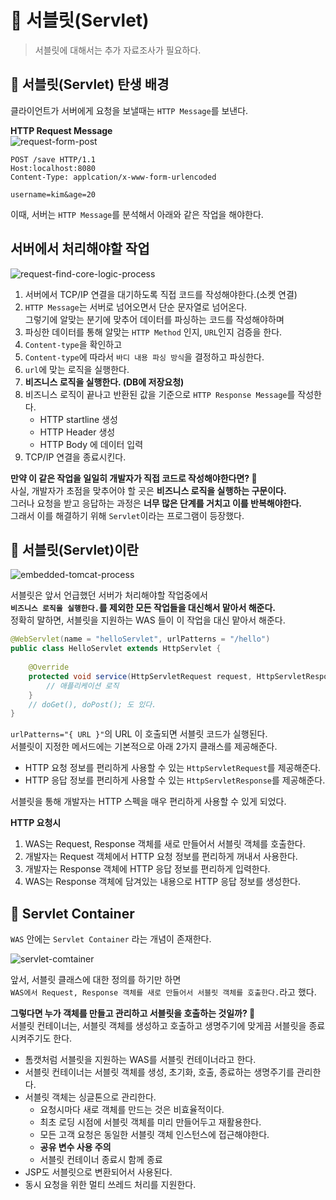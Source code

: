 # 📕 서블릿(Servlet)     
> 서블릿에 대해서는 추가 자료조사가 필요하다.  
  
## 📖 서블릿(Servlet) 탄생 배경    
클라이언트가 서버에게 요청을 보낼때는 `HTTP Message`를 보낸다.           
    
 **HTTP Request Message**  
 ![request-form-post](https://user-images.githubusercontent.com/50267433/126513293-9b3804b4-80aa-44a1-800e-2643bc4ad8ff.PNG)

 ```http
 POST /save HTTP/1.1
 Host:localhost:8080
 Content-Type: applcation/x-www-form-urlencoded
 
 username=kim&age=20
 ```
        
이때, 서버는 `HTTP Message`를 분석해서 아래와 같은 작업을 해야한다.          
               
## 서버에서 처리해야할 작업              
   
![request-find-core-logic-process](https://user-images.githubusercontent.com/50267433/126513445-a0ea2c8d-c44c-493a-b8c8-6b2545afd350.PNG)   

1. 서버에서 TCP/IP 연결을 대기하도록 직접 코드를 작성해야한다.(소켓 연결)     
2. `HTTP Message`는 서버로 넘어오면서 단순 문자열로 넘어온다.      
   그렇기에 알맞는 분기에 맞추어 데이터를 파싱하는 코드를 작성해야하며       
3. 파싱한 데이터를 통해 알맞는 `HTTP Method` 인지, `URL`인지 검증을 한다.  
4. `Content-type`을 확인하고   
5. `Content-type`에 따라서 `바디 내용 파싱 방식`을 결정하고 파싱한다.          
6. `url`에 맞는 로직을 실행한다.    
7. **비즈니스 로직을 실행한다. (DB에 저장요청)**        
8. 비즈니스 로직이 끝나고 반환된 값을 기준으로 `HTTP Response Message`를 작성한다.     
    * HTTP startline 생성
    * HTTP Header 생성
    * HTTP Body 에 데이터 입력 
9. TCP/IP 연결을 종료시킨다.
     
**만약 이 같은 작업을 일일히 개발자가 직접 코드로 작성해야한다면? 🤔**   
사실, 개발자가 초점을 맞추어야 할 곳은 **비즈니스 로직을 실행하는 구문이다.**       
그러나 요청을 받고 응답하는 과정은 **너무 많은 단계를 거치고 이를 반복해야한다.**           
그래서 이를 해결하기 위해 `Servlet`이라는 프로그램이 등장했다.     
    
## 📖 서블릿(Servlet)이란      

![embedded-tomcat-process](https://user-images.githubusercontent.com/50267433/126496759-8e1a2f19-d52d-40d1-855e-45ec463ad459.PNG)       

서블릿은 앞서 언급했던 서버가 처리해야할 작업중에서     
**`비즈니스 로직을 실행한다.`를 제외한 모든 작업들을 대신해서 맡아서 해준다.**       
정확히 말하면, 서블릿을 지원하는 WAS 들이 이 작업을 대신 맡아서 해준다.     
   
```java
@WebServlet(name = "helloServlet", urlPatterns = "/hello")  
public class HelloServlet extends HttpServlet {
    
    @Override
    protected void service(HttpServletRequest request, HttpServletResponse respnose) {
        // 애플리케이션 로직
    }
    // doGet(), doPost(); 도 있다.  
}  
```   
`urlPatterns="{ URL }"`의 URL 이 호출되면 서블릿 코드가 실행된다.          
서블릿이 지정한 메서드에는 기본적으로 아래 2가지 클래스를 제공해준다.  
     
* HTTP 요청 정보를 편리하게 사용할 수 있는 `HttpServletRequest`를 제공해준다.         
* HTTP 응답 정보를 편리하게 사용할 수 있는 `HttpServletResponse`를 제공해준다.     
        
서블릿을 통해 개발자는 HTTP 스펙을 매우 편리하게 사용할 수 있게 되었다.    

**HTTP 요청시**            
1. WAS는 Request, Response 객체를 새로 만들어서 서블릿 객체를 호출한다.     
2. 개발자는 Request 객체에서 HTTP 요청 정보를 편리하게 꺼내서 사용한다.    
3. 개발자는 Response 객체에 HTTP 응답 정보를 편리하게 입력한다.        
4. WAS는 Response 객체에 담겨있는 내용으로 HTTP 응답 정보를 생성한다.   
 
## 📖 Servlet Container     
`WAS` 안에는 `Servlet Container` 라는 개념이 존재한다.     
      
![servlet-comtainer](https://user-images.githubusercontent.com/50267433/126513694-c36f893d-c387-4262-9da4-9853406277fb.PNG)     
    
앞서, 서블릿 클래스에 대한 정의를 하기만 하면    
`WAS에서 Request, Response 객체를 새로 만들어서 서블릿 객체를 호출한다.`라고 했다.        
     
**그렇다면 누가 객체를 만들고 관리하고 서블릿을 호출하는 것일까? 🤔**      
서블릿 컨테이너는, 서블릿 객체를 생성하고 호출하고 생명주기에 맞게끔 서블릿을 종료시켜주기도 한다.      

* 톰캣처럼 서블릿을 지원하는 WAS를 서블릿 컨테이너라고 한다.   
* 서블릿 컨테이너는 서블릿 객체를 생성, 초기화, 호출, 종료하는 생명주기를 관리한다.    
* 서블릿 객체는 싱글톤으로 관리한다.   
    * 요청시마다 새로 객체를 만드는 것은 비효율적이다.  
    * 최초 로딩 시점에 서블릿 객체를 미리 만들어두고 재활용한다.   
    * 모든 고객 요청은 동일한 서블릿 객체 인스턴스에 접근해야한다.   
    * **공유 변수 사용 주의**    
    * 서블릿 컨테이너 종료시 함께 종료  
* JSP도 서블릿으로 변환되어서 사용된다.     
* 동시 요청을 위한 멀티 쓰레드 처리를 지원한다.   















      




